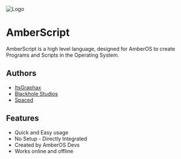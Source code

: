 ![Logo]()

# AmberScript

AmberScript is a high level language, designed for AmberOS to create Programs and Scripts in the Operating System.


## Authors

- [ItsGraphax](https://www.itsgraphax.de)
- [Blackhole Studios](https://scratch.mit.edu/users/Blackhole-Games/)
- [Spaced](https://scratch.mit.edu/users/unk0wn23/)


## Features

- Quick and Easy usage
- No Setup - Directly Integrated
- Created by AmberOS Devs
- Works online and offline
